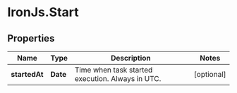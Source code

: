 # IronJs.Start

## Properties
Name | Type | Description | Notes
------------ | ------------- | ------------- | -------------
**startedAt** | **Date** | Time when task started execution. Always in UTC. | [optional] 


